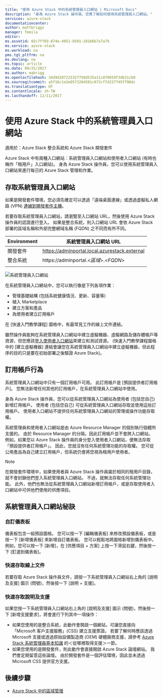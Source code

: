 ```yaml
---
title: "使用 Azure Stack 中的系統管理員入口網站 | Microsoft Docs"
description: "身為 Azure Stack 操作員，您應了解如何使用系統管理員入口網站。"
services: azure-stack
documentationcenter: 
author: mattbriggs
manager: femila
editor: 
ms.assetid: 02c7ff03-874e-4951-b591-28166b7a7a79
ms.service: azure-stack
ms.workload: na
pms.tgt_pltfrm: na
ms.devlang: na
ms.topic: article
ms.date: 09/25/2017
ms.author: mabrigg
ms.openlocfilehash: 34d9d207225327758d535a11c870019f3db31cb0
ms.sourcegitcommit: a5f16c1e2e0573204581c072cf7d237745ff98dc
ms.translationtype: HT
ms.contentlocale: zh-TW
ms.lasthandoff: 12/11/2017
---
```

# <a name="using-the-administrator-portal-in-azure-stack"></a>使用 Azure Stack 中的系統管理員入口網站

適用於：Azure Stack 整合系統和 Azure Stack 開發套件

Azure Stack 中有兩種入口網站：系統管理員入口網站和使用者入口網站 (有時也稱作「租用戶」入口網站)。 身為 Azure Stack 操作員，您可以使用系統管理員入口網站來進行每日的 Azure Stack 管理和作業。 

## <a name="access-the-administrator-portal"></a>存取系統管理員入口網站

如果是開發套件環境，您必須先確定可以透過「遠端桌面連線」或透過虛擬私人網路 (VPN) [連線到開發套件主機](azure-stack-connect-azure-stack.md)。

若要存取系統管理員入口網站，請瀏覽至入口網站 URL，然後使用 Azure Stack 操作員的認證進行登入。 如果是整合系統，則入口網站 URL 會依 Azure Stack 部署的區域名稱和外部完整網域名稱 (FQDN) 之不同而有所不同。

| Environment | 系統管理員入口網站 URL |   
| -- | -- | 
| 開發套件| https://adminportal.local.azurestack.external  |
| 整合系統 | https://adminportal.&lt;*區域*&gt;.&lt;*FQDN*&gt; | 
| | |

 ![系統管理員入口網站](media/azure-stack-manage-portals/image1.png)

在系統管理員入口網站中，您可以執行像是下列各項作業：

* 管理基礎結構 (包括系統健康情況、更新、容量等)
* 植入 Marketplace
* 建立方案和產品
* 為使用者建立訂用帳戶

在 [快速入門教學課程] 圖格中，有最常見工作的線上文件連結。
 
雖然操作員能夠在系統管理員入口網站中建立虛擬機器、虛擬網路及儲存體帳戶等資源，但您應該[登入使用者入口網站](user/azure-stack-use-portal.md)來建立和測試資源。 (快速入門教學課程圖格中的 [建立虛擬機器] 連結會讓您在系統管理員入口網站中建立虛擬機器，但此程序的目的只是要在初始部署之後驗證 Azure Stack)。

## <a name="subscription-behavior"></a>訂用帳戶行為
 
系統管理員入口網站中只有一個訂用帳戶可用。 此訂用帳戶是 [預設提供者訂用帳戶]。 您無法新增任何其他的訂用帳戶，在系統管理員入口網站中使用。

身為 Azure Stack 操作員，您可以從系統管理員入口網站為使用者 (包括您自己) 新增訂用帳戶。 使用者 (包括您自己) 可從系統管理員入口網站存取並使用這些訂用帳戶。 使用者入口網站不提供任何系統管理員入口網站的管理或操作功能存取權。

系統管理員和使用者入口網站是由 Azure Resource Manager 的個別執行個體所支援的。 由於 Resource Manager 的分隔，因此訂用帳戶並不會跨入口網站。 例如，如果您以 Azure Stack 操作員的身分登入使用者入口網站，便無法存取「預設提供者訂用帳戶」。 因此，您就沒有任何系統管理功能的存取權。 您可從公用產品為自己建立訂用帳戶，但系統仍會將您視為租用戶使用者。

  >[!NOTE]
  在開發套件環境中，如果使用者與 Azure Stack 操作員屬於相同的租用戶目錄，就不會封鎖他們登入系統管理員入口網站。 不過，就無法存取任何系統管理功能。 此外，他們也無法從系統管理員入口網站新增訂用帳戶，或是存取使用者入口網站中可供他們使用的供應項目。

## <a name="administrator-portal-tips"></a>系統管理員入口網站秘訣

### <a name="customize-the-dashboard"></a>自訂儀表板

儀表板包含一組預設圖格。 您可以按一下 [編輯儀表板] 來修改預設儀表板，或是按一下 [新增儀表板] 來新增自訂儀表板。 您可以輕鬆地將圖格新增到儀表板中。 例如，您可以按一下 [新增]，在 [供應項目 + 方案] 上按一下滑鼠右鍵，然後按一下 [釘選到儀表板]。

### <a name="quick-access-to-online-documentation"></a>快速存取線上文件

若要存取 Azure Stack 操作員文件，請按一下系統管理員入口網站右上角的 [說明及支援] 圖示 (問號)，然後按一下 [說明 + 支援]。

### <a name="quick-access-to-help-and-support"></a>快速存取說明及支援

如果您按一下系統管理員入口網站右上角的 [說明及支援] 圖示 (問號)，然後按一下 [新增支援要求]，將會進行下列其中一項操作：

- 如果您使用的是整合系統，此動作會開啟一個網站，可讓您直接向「Microsoft 客戶支援服務」(CSS) 建立支援票證。 若要了解何時應該透過 Microsoft 支援或透過原始設備製造商 (OEM) 硬體廠商支援，請參考 [Azure Stack 系統管理員基本知識](azure-stack-manage-basics.md) 的＜從哪裡取得支援＞一節。
- 如果您使用的是開發套件，則此動作會直接開啟 Azure Stack 論壇網站。 我們會定期留意這些論壇。 由於開發套件是一個評估環境，因此並未透過 Microsoft CSS 提供官方支援。

## <a name="next-steps"></a>後續步驟

- [Azure Stack 中的區域管理](azure-stack-region-management.md)
